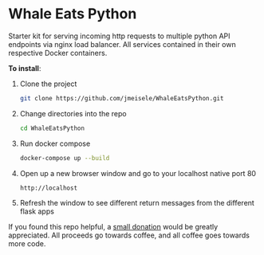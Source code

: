 # Whale Eats Python
Starter kit for serving incoming http requests to multiple python API endpoints via nginx load balancer. All services contained in their own respective Docker containers.

__To install__:

1. Clone the project
    ```bash
    git clone https://github.com/jmeisele/WhaleEatsPython.git
    ```
2. Change directories into the repo
    ```bash
    cd WhaleEatsPython
    ```
3. Run docker compose
    ```bash
    docker-compose up --build
    ```
4. Open up a new browser window and go to your localhost native port 80
    ```bash
    http://localhost
    ```
5. Refresh the window to see different return messages from the different flask apps

If you found this repo helpful, a [small donation](https://www.buymeacoffee.com/VlduzAG) would be greatly appreciated. 
All proceeds go towards coffee, and all coffee goes towards more code.
